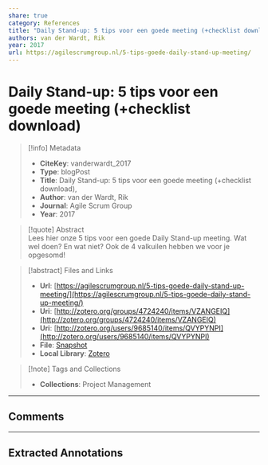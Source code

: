 ```yaml
---
share: true
category: References
title: "Daily Stand-up: 5 tips voor een goede meeting (+checklist download)"
authors: van der Wardt, Rik
year: 2017
url: https://agilescrumgroup.nl/5-tips-goede-daily-stand-up-meeting/
---
```

  
# Daily Stand-up: 5 tips voor een goede meeting (+checklist download)  
  
> [!info] Metadata  
> - **CiteKey**: vanderwardt_2017  
> - **Type**: blogPost  
> - **Title**: Daily Stand-up: 5 tips voor een goede meeting (+checklist download),   
> - **Author**: van der Wardt, Rik  
> - **Journal**: Agile Scrum Group   
> - **Year**: 2017   
  
> [!quote] Abstract  
> Lees hier onze 5 tips voor een goede Daily Stand-up meeting. Wat wel doen? En wat niet? Ook de 4 valkuilen hebben we voor je opgesomd!  
  
> [!abstract] Files and Links  
> - **Url**: [https://agilescrumgroup.nl/5-tips-goede-daily-stand-up-meeting/](https://agilescrumgroup.nl/5-tips-goede-daily-stand-up-meeting/)  
> - **Uri**: [http://zotero.org/groups/4724240/items/VZANGEIQ](http://zotero.org/groups/4724240/items/VZANGEIQ)  
> - **Uri**: [http://zotero.org/users/9685140/items/QVYPYNPI](http://zotero.org/users/9685140/items/QVYPYNPI)  
> - **File**: [Snapshot](file:///Users/jan/Zotero/storage/45UJMHDE/5-tips-goede-daily-stand-up-meeting.html)  
> - **Local Library**: [Zotero]((zotero://select/library/items/QVYPYNPI))  
  
> [!note] Tags and Collections  
> - **Collections**: Project Management  
  
----  
  
## Comments  
  
  
  
----  
  
## Extracted Annotations  
  
